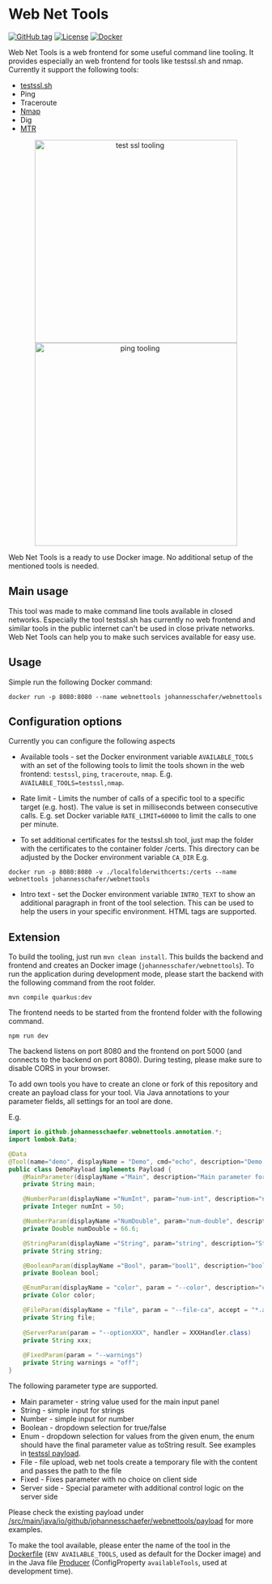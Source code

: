 # Web Net Tools
[![GitHub tag](https://img.shields.io/github/tag/johannesschaefer/webnettools.svg)](https://github.com/johannesschaefer/webnettools/tags)
[![License](https://img.shields.io/github/license/johannesschaefer/webnettools)](LICENSE)
[![Docker](https://img.shields.io/docker/pulls/johannesschafer/webnettools)](https://hub.docker.com/r/johannesschafer/webnettools)

Web Net Tools is a web frontend for some useful command line tooling. It provides especially an web frontend for tools like testssl.sh and nmap.
Currently it support the following tools:
* [testssl.sh](https://github.com/drwetter/testssl.sh)
* Ping
* Traceroute
* [Nmap](https://nmap.org)
* Dig
* [MTR](https://www.bitwizard.nl/mtr/)

<p align="center">
  <img align="center" style="display: inline" src="docs/testssl.png" alt="test ssl tooling" height="400" />
  <img align="center" style="display: inline" src="docs/ping.png" alt="ping tooling" height="400" />
</p>

Web Net Tools is a ready to use Docker image. No additional setup of the mentioned tools is needed.

## Main usage

This tool was made to make command line tools available in closed networks.
Especially the tool testssl.sh has currently no web frontend and similar tools
in the public internet can't be used in close private networks. Web Net Tools
can help you to make such services available for easy use.

## Usage

Simple run the following Docker command:
```
docker run -p 8080:8080 --name webnettools johannesschafer/webnettools
```

## Configuration options

Currently you can configure the following aspects

* Available tools - set the Docker environment variable `AVAILABLE_TOOLS` with an set of the following tools to limit the tools shown in the web frontend: `testssl`, `ping`, `traceroute`, `nmap`. E.g. `AVAILABLE_TOOLS=testssl,nmap`.

* Rate limit - Limits the number of calls of a specific tool to a specific target (e.g. host). The value is set in milliseconds between consecutive calls. E.g. set Docker variable `RATE_LIMIT=60000` to limit the calls to one per minute.

* To set additional certificates for the testssl.sh tool, just map the folder with the certificates to the container folder /certs. This directory can be adjusted by the Docker environment variable `CA_DIR` E.g.
```
docker run -p 8080:8080 -v ./localfolderwithcerts:/certs --name webnettools johannesschafer/webnettools
```


* Intro text - set the Docker environment variable `INTRO_TEXT` to show an additional paragraph in front of the tool selection. This can be used to help the users in your specific environment. HTML tags are supported.

## Extension
To build the tooling, just run `mvn clean install`. This builds the backend and frontend and creates an Docker image (`johannesschafer/webnettools`).
To run the application during development mode, please start the backend with the following command from the root folder.
```
mvn compile quarkus:dev
```

The frontend needs to be started from the frontend folder with the following command.
```
npm run dev
```

The backend listens on port 8080 and the frontend on port 5000 (and connects to the backend on port 8080). During testing, please make sure to disable CORS in your browser.

To add own tools you have to create an clone or fork of this repository and create an 
payload class for your tool. Via Java annotations to your parameter fields, all
settings for an tool are done.

E.g.

```java
import io.github.johannesschaefer.webnettools.annotation.*;
import lombok.Data;

@Data
@Tool(name="demo", displayName = "Demo", cmd="echo", description="Demo for the tooling.")
public class DemoPayload implements Payload {
    @MainParameter(displayName ="Main", description="Main parameter for this tool.")
    private String main;

    @NumberParam(displayName ="NumInt", param="num-int", description="number integer demo ", min=0., max=100., step=1.)
    private Integer numInt = 50;

    @NumberParam(displayName ="NumDouble", param="num-double", description="number double demo ", min=0.1, max=99.9, step=.1)
    private Double numDouble = 66.6;

    @StringParam(displayName ="String", param="string", description="String demo", paramType = ParameterType.EQUALS)
    private String string;

    @BooleanParam(displayName ="Bool", param="bool1", description="boolean demo")
    private Boolean bool;

    @EnumParam(displayName = "color", param = "--color", description="color selection")
    private Color color;

    @FileParam(displayName = "file", param = "--file-ca", accept = "*.abc", description = "File upload" )
    private String file;
    
    @ServerParam(param = "--optionXXX", handler = XXXHandler.class)
    private String xxx;
    
    @FixedParam(param = "--warnings")
    private String warnings = "off";
}
```

The following parameter type are supported.

* Main parameter - string value used for the main input panel
* String - simple input for strings
* Number - simple input for number
* Boolean - dropdown selection for true/false
* Enum - dropdown selection for values from the given enum, the enum should have the final parameter value as toString result. See examples in [testssl payload](https://github.com/johannesschaefer/webnettools/tree/main/src/main/java/io/github/johannesschaefer/webnettools/payload/testssl/).
* File - file upload, web net tools create a temporary file with the content and passes the path to the file
* Fixed - Fixes parameter with no choice on client side
* Server side - Special parameter with additional control logic on the server side

Please check the existing payload under [/src/main/java/io/github/johannesschaefer/webnettools/payload](https://github.com/johannesschaefer/webnettools/tree/main/src/main/java/io/github/johannesschaefer/webnettools/payload) for more examples.

To make the tool available, please enter the name of the tool in the [Dockerfile](https://github.com/johannesschaefer/webnettools/tree/main/src/main/docker/Dockerfile.jvm) (`ENV AVAILABLE_TOOLS`, used as default for the Docker image) and in the Java file [Producer](https://github.com/johannesschaefer/webnettools/tree/main/src/main/java/io/github/johannesschaefer/webnettools/Producer.java) (ConfigProperty `availableTools`, used at development time).
